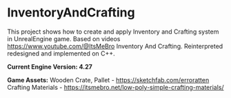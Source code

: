 # InventoryAndCrafting

This project shows how to create and apply Inventory and Crafting system in UnrealEngine game.
Based on videos https://www.youtube.com/@ItsMeBro Inventory And Crafting. Reinterpreted redesigned and implemented on С++.

**Current Engine Version: 4.27**

**Game Assets:** 
Wooden Crate, Pallet - https://sketchfab.com/erroratten
Crafting Materials - https://itsmebro.net/low-poly-simple-crafting-materials/ 

